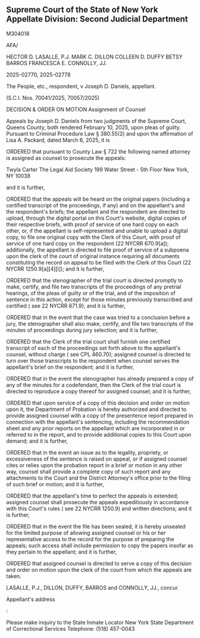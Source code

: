 ## Supreme Court of the State of New York Appellate Division: Second Judicial Department

M304018

AFA/

HECTOR D. LASALLE, P.J. MARK C. DILLON COLLEEN D. DUFFY BETSY BARROS FRANCESCA E. CONNOLLY, JJ.

2025-02770, 2025-02778

The People, etc., respondent, v Joseph D. Daniels, appellant.

(S.C.I. Nos. 70041/2025, 70057/2025)

DECISION &amp; ORDER ON MOTION Assignment of Counsel

Appeals by Joseph D. Daniels from two judgments of the Supreme Court, Queens County, both rendered February 10, 2025, upon pleas of guilty.  Pursuant to Criminal Procedure Law § 380.55(2) and upon the affirmation of Lisa A. Packard, dated March 6, 2025, it is

ORDERED that pursuant to County Law § 722 the following named attorney is assigned as counsel to prosecute the appeals:

Twyla Carter The Legal Aid Society 199 Water Street - 5th Floor New York, NY 10038

and it is further,

ORDERED that the appeals will be heard on the original papers (including a certified transcript of the proceedings, if any) and on the appellant's and the respondent's briefs; the appellant and the respondent  are directed to upload, through the digital portal on this Court's website, digital copies of their respective briefs, with proof of service of one hard copy on each other, or, if the appellant is self-represented and unable to upload a digital copy, to file one original copy with the Clerk of this Court, with proof of service of one hard copy on the respondent (22 NYCRR 670.9[a]); additionally, the appellant is directed to file proof of service of a subpoena upon the clerk of the court of original instance requiring all documents constituting the record on appeal to be filed with the Clerk of this Court (22 NYCRR 1250.9[a][4][i]); and it is further,

ORDERED that the stenographer of the trial court is directed promptly to make, certify, and file two transcripts of the proceedings of any pretrial hearings, of the pleas of guilty or of the trial, and of the imposition of sentence in this action, except for those minutes previously transcribed and certified ( see 22 NYCRR 671.9); and it is further,

ORDERED that in the event that the case was tried to a conclusion before a jury, the stenographer shall also make, certify, and file two transcripts of the minutes of proceedings during jury selection; and it is further,

ORDERED that the Clerk of the trial court shall furnish one certified transcript of each of the proceedings set forth above to the appellant's counsel, without charge ( see CPL 460.70); assigned counsel is directed to turn over those transcripts to the respondent when counsel serves the appellant's brief on the respondent; and it is further,

ORDERED that in the event the stenographer has already prepared a copy of any of the minutes for a codefendant, then the Clerk of the trial court is directed to reproduce a copy thereof for assigned counsel; and it is further,

ORDERED that upon service of a copy of this decision and order on motion upon it, the Department of Probation is hereby authorized and directed to provide assigned counsel with a copy of the presentence report prepared in connection with the appellant's sentencing, including the recommendation sheet and any prior reports on the appellant which are incorporated in or referred to in the report, and to provide additional copies to this Court upon demand; and it is further,

ORDERED that in the event an issue as to the legality, propriety, or excessiveness of the sentence is raised on appeal, or if assigned counsel cites or relies upon the probation report in a brief or motion in any other way, counsel shall provide a complete copy of such report and any attachments to the Court and the District Attorney's office prior to the filing of such brief or motion; and it is further,

ORDERED that the appellant's time to perfect the appeals is extended; assigned counsel shall prosecute the appeals expeditiously in accordance with this Court's rules ( see 22 NYCRR 1250.9) and written directions; and it is further,

ORDERED that in the event the file has been sealed, it is hereby unsealed for the limited purpose of allowing assigned counsel or his or her representative access to the record for the purpose of preparing the appeals; such access shall include permission to copy the papers insofar as they pertain to the appellant; and it is further,

ORDERED that assigned counsel is directed to serve a copy of this decision and order on motion upon the clerk of the court from which the appeals are taken.

LASALLE, P.J., DILLON, DUFFY, BARROS and CONNOLLY, JJ., concur.

<!-- image -->

Appellant's address

:

Please make inquiry to the State Inmate Locator New York State Department of Correctional Services Telephone: (518) 457-0043